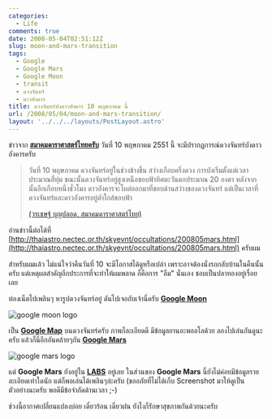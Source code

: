 ```yaml
---
categories:
  - Life
comments: true
date: 2008-05-04T02:51:12Z
slug: moon-and-mars-transition
tags:
  - Google
  - Google Mars
  - Google Moon
  - transit
  - ดวงจันทร์
  - ดาวอังคาร
title: ดวงจันทร์บังดาวอังคาร 10 พฤษภาคม นี้
url: /2008/05/04/moon-and-mars-transition/
layout: '../../../layouts/PostLayout.astro'
---
```


ข่าวจาก **[สมาคมดาราศาสตร์ไทยครับ](http://thaiastro.nectec.or.th)** วันที่ 10 พฤษภาคม 2551 นี้ จะมีปรากฏการณ์ดวงจันทร์บังดาวอังคารครับ

> วันที่ 10 พฤษภาคม ดวงจันทร์อยู่ในช่วงข้างขึ้น สว่างเกือบครึ่งดวง การบังเริ่มตั้งแต่เวลาประมาณสี่ทุ่ม ขณะนั้นดวงจันทร์อยู่สูงเหนือขอบฟ้าทิศตะวันตกประมาณ 20 องศา หลังจากนั้นอีกเกือบหนึ่งชั่วโมง ดาวอังคารจะโผล่ออกมาที่ขอบด้านสว่างของดวงจันทร์ แต่เป็นเวลาที่ดวงจันทร์และดาวอังคารอยู่ต่ำใกล้ขอบฟ้า
>
> [(วรเชษฐ์ บุญปลอด, สมาคมดาราศาสตร์ไทย)](http://thaiastro.nectec.or.th)

อ่านข่าวนี้ต่อได้ที่ [http://thaiastro.nectec.or.th/skyevnt/occultations/200805mars.html](http://thaiastro.nectec.or.th/skyevnt/occultations/200805mars.html) ครับผม

สำหรับผมแล้ว ไม่แน่ใจว่าคืนวันที่ 10 จะมีโอกาสได้ดูหรือเปล่า เพราะอาจต้องนั่งรถกลับบ้านในคืนนั้นครับ แต่เหตุผลสำคัญอีกประการที่จะทำให้ผมพลาด ก็คือการ "ลืม" นั่นเอง ชอบเป็นปลาทองอยู่เรื่อยเลย

ท่องเน็ตไปเพลินๆ หารูปดวงจันทร์อยู่ ดันไปเจอกับเจ้านี่ครับ **[Google Moon](https://www.google.com/moon)**

![google moon logo](images/moon_res_logo.gif)

เป็น **[Google Map](https://maps.google.com/)** บนดวงจันทร์ครับ ภาพก็ละเอียดดี มีข้อมูลยานอะพอลโลด้วย ลองไปเล่นกันดูนะครับ แล้วก็นี่อีกอันคล้ายๆกัน **[Google Mars](http://www.google.com/mars)**

![google mars logo](images/logo_labs_mars.gif)

แต่ **Google Mars** ยังอยู่ใน **[LABS](https://labs.google.com/)** อยู่เลย ในส่วนของ **Google Mars** นี้ยังไม่ค่อยมีข้อมูลรายละเอียดเท่าใดนัก แต่ก็พอเล่นได้เพลินๆล่ะครับ (ขออภัยที่ไม่ได้เก็บ Screenshot มาให้ดูเป็นตัวอย่างนะครับ พอดีมีข้อจำกัดด้านเวลา ;-)

ช่วงนี้อากาศเปลี่ยนแปลงบ่อย เดี๋ยวร้อน เดี๋ยวฝน ยังไงก็รักษาสุขภาพกันด้วยนะครับ
